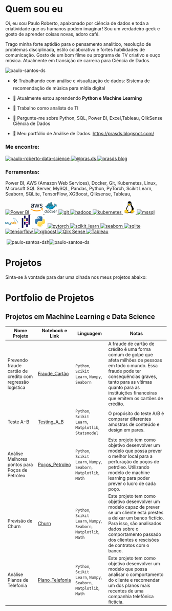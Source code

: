 <h1 align="left">Quem sou eu</h1>
Oi, eu sou Paulo Roberto, apaixonado por ciência de dados e toda a criatividade que os humanos podem imaginar!
Sou um verdadeiro geek e gosto de aprender coisas novas, adoro café.

Trago minha forte aptidão para o pensamento analítico, resolução de problemas disciplinada, estilo colaborativo e fortes habilidades de comunicação.
Gosto de um bom filme ou programa de TV criativo e ouço música.
Atualmente em transição de carreira para Ciência de Dados.

<p align="left"> <img src="https://komarev.com/ghpvc/?username=paulo-santos-ds&label=Profile%20views&color=ffffff&style=flat" alt="paulo-santos-ds" /> </p>

- 🛠️ Trabalhando com análise e visualização de dados: Sistema de recomendação de música para mídia digital

- 🌱 Atualmente estou aprendendo **Python e Machine Learning**

- 👯 Trabalho como analista de TI 

- 💬 Pergunte-me sobre Python, SQL, Power BI, Excel,Tableau, QlikSense Ciência de Dados

- 📄 Meu portfólio de Análise de Dados.  https://prasds.blogspot.com/



<h3 align="left">Me encontre:</h3>
<p align="left">
  <a href="https://www.linkedin.com/in/prasds" target="_blank">
    <img align="center" src="https://raw.githubusercontent.com/rahuldkjain/github-profile-readme-generator/master/src/images/icons/Social/linked-in-alt.svg" alt="paulo-roberto-data-science" height="30" width="40" />
  </a>
  <a href="https://medium.com/@pras.ds" target="_blank">
    <img align="center" src="https://raw.githubusercontent.com/rahuldkjain/github-profile-readme-generator/master/src/images/icons/Social/medium.svg" alt="@pras.ds" height="30" width="40" />
  </a>
  <a href="https://prasds.blogspot.com/" target="_blank">
    <img align="center" src="https://raw.githubusercontent.com/rahuldkjain/github-profile-readme-generator/master/src/images/icons/Social/blogger.svg" alt="prasds blog" height="30" width="40" />
  </a>
</p>


</p>

<h3 align="left">Ferramentas:</h3>
<p align="left">
  Power BI,
  AWS (Amazon Web Services), 
  Docker,  
  Git, 
  Kubernetes,  
  Linux, 
  Microsoft SQL Server, 
  MySQL,  
  Pandas, 
  Python, 
  PyTorch, 
  Scikit Learn, 
  Seaborn, 
  SQLite, 
  TensorFlow, 
  XGBoost, 
  Qliksense,
  Tableau,

</p>


<p align="left"> 
    <a href="https://powerbi.microsoft.com/" target="_blank" rel="noreferrer"> 
        <img src="https://upload.wikimedia.org/wikipedia/commons/c/cf/New_Power_BI_Logo.svg" alt="Power BI" width="40" height="40"/> 
    </a>
    <a href="https://aws.amazon.com" target="_blank" rel="noreferrer"> 
        <img src="https://raw.githubusercontent.com/devicons/devicon/master/icons/amazonwebservices/amazonwebservices-original-wordmark.svg" alt="aws" width="40" height="40"/> 
    </a> 
    <a href="https://www.docker.com/" target="_blank" rel="noreferrer"> 
        <img src="https://raw.githubusercontent.com/devicons/devicon/master/icons/docker/docker-original-wordmark.svg" alt="docker" width="40" height="40"/> 
    </a> 
    <a href="https://git-scm.com/" target="_blank" rel="noreferrer"> 
        <img src="https://www.vectorlogo.zone/logos/git-scm/git-scm-icon.svg" alt="git" width="40" height="40"/> 
    </a> 
    <a href="https://hadoop.apache.org/" target="_blank" rel="noreferrer"> 
        <img src="https://www.vectorlogo.zone/logos/apache_hadoop/apache_hadoop-icon.svg" alt="hadoop" width="40" height="40"/> 
    </a> 
    <a href="https://kubernetes.io" target="_blank" rel="noreferrer"> 
        <img src="https://www.vectorlogo.zone/logos/kubernetes/kubernetes-icon.svg" alt="kubernetes" width="40" height="40"/> 
    </a> 
    <a href="https://www.linux.org/" target="_blank" rel="noreferrer"> 
        <img src="https://raw.githubusercontent.com/devicons/devicon/master/icons/linux/linux-original.svg" alt="linux" width="40" height="40"/> 
    </a> 
    <a href="https://www.microsoft.com/en-us/sql-server" target="_blank" rel="noreferrer"> 
        <img src="https://www.svgrepo.com/show/303229/microsoft-sql-server-logo.svg" alt="mssql" width="40" height="40"/> 
    </a> 
    <a href="https://www.mysql.com/" target="_blank" rel="noreferrer"> 
        <img src="https://raw.githubusercontent.com/devicons/devicon/master/icons/mysql/mysql-original-wordmark.svg" alt="mysql" width="40" height="40"/> 
    </a> 
    <a href="https://pandas.pydata.org/" target="_blank" rel="noreferrer"> 
        <img src="https://raw.githubusercontent.com/devicons/devicon/2ae2a900d2f041da66e950e4d48052658d850630/icons/pandas/pandas-original.svg" alt="pandas" width="40" height="40"/> 
    </a> 
    <a href="https://www.python.org" target="_blank" rel="noreferrer"> 
        <img src="https://raw.githubusercontent.com/devicons/devicon/master/icons/python/python-original.svg" alt="python" width="40" height="40"/> 
    </a> 
    <a href="https://pytorch.org/" target="_blank" rel="noreferrer"> 
        <img src="https://www.vectorlogo.zone/logos/pytorch/pytorch-icon.svg" alt="pytorch" width="40" height="40"/> 
    </a> 
    <a href="https://scikit-learn.org/" target="_blank" rel="noreferrer"> 
        <img src="https://upload.wikimedia.org/wikipedia/commons/0/05/Scikit_learn_logo_small.svg" alt="scikit_learn" width="40" height="40"/> 
    </a> 
    <a href="https://seaborn.pydata.org/" target="_blank" rel="noreferrer"> 
        <img src="https://seaborn.pydata.org/_images/logo-mark-lightbg.svg" alt="seaborn" width="40" height="40"/> 
    </a> 
    <a href="https://www.sqlite.org/" target="_blank" rel="noreferrer"> 
        <img src="https://www.vectorlogo.zone/logos/sqlite/sqlite-icon.svg" alt="sqlite" width="40" height="40"/> 
    </a> 
    <a href="https://www.tensorflow.org" target="_blank" rel="noreferrer"> 
        <img src="https://www.vectorlogo.zone/logos/tensorflow/tensorflow-icon.svg" alt="tensorflow" width="40" height="40"/> 
    </a> 
    <a href="https://xgboost.readthedocs.io/en/latest/" target="_blank" rel="noreferrer"> 
        <img src="https://upload.wikimedia.org/wikipedia/commons/6/69/XGBoost_logo.png" alt="xgboost" width="40" height="40"/> 
    </a> 
    <a 
    </a>
    <a href="https://www.qlik.com/us/products/qlik-sense" target="_blank" rel="noreferrer"> 
        <img src="https://digitaltoolshub.com/wp-content/uploads/2023/04/QlikSense-1200x628-1.jpg" alt="Qlik Sense" width="40" height="40"/> 
    </a>
    <a href="https://www.tableau.com/" target="_blank" rel="noreferrer"> 
        <img src="https://avatars.githubusercontent.com/u/828667?s=200&v=4" alt="Tableau" width="40" height="40"/> 
    </a>
</p>






<p> <img align="center" src="https://github-readme-stats.vercel.app/api?username=paulo-santos-ds&show_icons=true&locale=en&theme=tokyonight" alt="paulo-santos-dsh"p><img align="center"src="https://github-readme-streak-stats.herokuapp.com/?user=paulo-santos-ds&&theme=tokyonight" alt="paulo-santos-ds" /></p>

# Projetos

Sinta-se à vontade para dar uma olhada nos meus projetos abaixo:

# Portfolio de Projetos

## Projetos em Machine Learning e Data Science

| Nome Projeto | Notebook e Link | Linguagem | Notas |
| --- | --- | --- | --- |
| Prevendo fraude cartão de credito com regressão logística | [Fraude_Cartão](https://github.com/paulo-santos-ds/MachineLearningLogisticRegression) | `Python`, `Scikit Learn`, `Numpy`, `Seaborn` | A fraude de cartão de crédito é uma forma comum de golpe que afeta milhões de pessoas em todo o mundo. Essa fraude pode ter consequências graves, tanto para as vítimas quanto para as instituições financeiras que emitem os cartões de crédito. |
| Teste A-B | [Testing_A_B](https://github.com/paulo-santos-ds/Projects/blob/main/Testing_A_B_.ipynb) | `Python`, `Scikit Learn`, `Matplotlib`, `Statsmodel` | O propósito do teste A/B é comparar diferentes amostras de conteúdo e design em pares. |
| Análise Melhores pontos para Poços de Petróleo | [Poços_Petroleo](https://github.com/paulo-santos-ds/Desenvolvimento-de-novos-po-os-de-petr-leo) | `Python`, `Scikit Learn`, `Numpy`, `Seaborn`, `Matplotlib`, `Math`  | Este projeto tem como objetivo desenvolver um modelo que possa prever o melhor local para a perfuração de poços de petróleo. Utilizando modelo de machine learning para poder prever o lucro de cada poço. |
| Previsão de Churn | [Churn](https://github.com/paulo-santos-ds/churn) | `Python`, `Scikit Learn`, `Numpy`, `Seaborn`, `Matplotlib`, `Math` |Este projeto tem como objetivo desenvolver um modelo capaz de prever se um cliente está prestes a deixar um banco fictício. Para isso, são analisados dados sobre o comportamento passado dos clientes e rescisões de contratos com o banco. |
| Análise Planos de Telefonia | [Plano_Telefonia](https://github.com/paulo-santos-ds/dados-telefonia) | `Python`, `Scikit Learn`, `Numpy`, `Seaborn`, `Matplotlib`, `Math` | Este projeto tem como objetivo desenvolver um modelo que possa analisar o comportamento do cliente e recomendar um dos planos mais recentes de uma companhia telefônica fictícia.|



